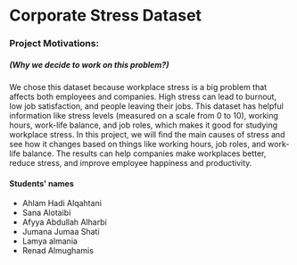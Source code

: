 # Corporate Stress Dataset
### Project Motivations:
##### (Why we decide to work on this problem?)
We chose this dataset because workplace stress is a big problem that affects both employees and companies. High stress can lead to burnout, low job satisfaction, and people leaving their jobs. This dataset has helpful information like stress levels  (measured on a scale from 0 to 10), working hours, work-life balance, and job roles, which makes it good for studying workplace stress.
In this project, we will find the main causes of stress and see how it changes based on things like working hours, job roles, and work-life balance. The results can help companies make workplaces better, reduce stress, and improve employee happiness and productivity.

#### Students' names
- Ahlam Hadi Alqahtani
- Sana Alotaibi
- Afyya Abdullah Alharbi
- Jumana Jumaa Shati
- Lamya almania
- Renad Almughamis
